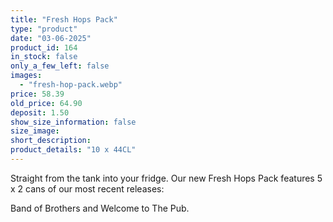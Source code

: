 ```yaml
---
title: "Fresh Hops Pack"
type: "product"
date: "03-06-2025"
product_id: 164
in_stock: false
only_a_few_left: false
images:
  - "fresh-hop-pack.webp"
price: 58.39
old_price: 64.90
deposit: 1.50
show_size_information: false
size_image:
short_description:
product_details: "10 x 44CL"
---
```


Straight from the tank into your fridge. Our new Fresh Hops Pack features 5 x 2 cans of our most recent releases:

Band of Brothers and Welcome to The Pub.
